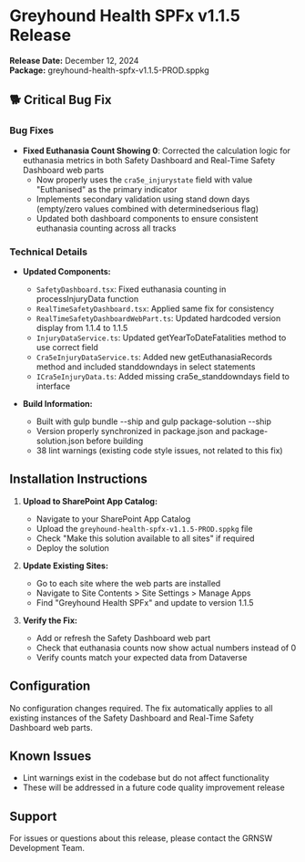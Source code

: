 # Greyhound Health SPFx v1.1.5 Release

**Release Date:** December 12, 2024  
**Package:** greyhound-health-spfx-v1.1.5-PROD.sppkg

## 🐕 Critical Bug Fix

### Bug Fixes
- **Fixed Euthanasia Count Showing 0**: Corrected the calculation logic for euthanasia metrics in both Safety Dashboard and Real-Time Safety Dashboard web parts
  - Now properly uses the `cra5e_injurystate` field with value "Euthanised" as the primary indicator
  - Implements secondary validation using stand down days (empty/zero values combined with determinedserious flag)
  - Updated both dashboard components to ensure consistent euthanasia counting across all tracks

### Technical Details
- **Updated Components:**
  - `SafetyDashboard.tsx`: Fixed euthanasia counting in processInjuryData function
  - `RealTimeSafetyDashboard.tsx`: Applied same fix for consistency
  - `RealTimeSafetyDashboardWebPart.ts`: Updated hardcoded version display from 1.1.4 to 1.1.5
  - `InjuryDataService.ts`: Updated getYearToDateFatalities method to use correct field
  - `Cra5eInjuryDataService.ts`: Added new getEuthanasiaRecords method and included standdowndays in select statements
  - `ICra5eInjuryData.ts`: Added missing cra5e_standdowndays field to interface

- **Build Information:**
  - Built with gulp bundle --ship and gulp package-solution --ship
  - Version properly synchronized in package.json and package-solution.json before building
  - 38 lint warnings (existing code style issues, not related to this fix)

## Installation Instructions

1. **Upload to SharePoint App Catalog:**
   - Navigate to your SharePoint App Catalog
   - Upload the `greyhound-health-spfx-v1.1.5-PROD.sppkg` file
   - Check "Make this solution available to all sites" if required
   - Deploy the solution

2. **Update Existing Sites:**
   - Go to each site where the web parts are installed
   - Navigate to Site Contents > Site Settings > Manage Apps
   - Find "Greyhound Health SPFx" and update to version 1.1.5

3. **Verify the Fix:**
   - Add or refresh the Safety Dashboard web part
   - Check that euthanasia counts now show actual numbers instead of 0
   - Verify counts match your expected data from Dataverse

## Configuration
No configuration changes required. The fix automatically applies to all existing instances of the Safety Dashboard and Real-Time Safety Dashboard web parts.

## Known Issues
- Lint warnings exist in the codebase but do not affect functionality
- These will be addressed in a future code quality improvement release

## Support
For issues or questions about this release, please contact the GRNSW Development Team.